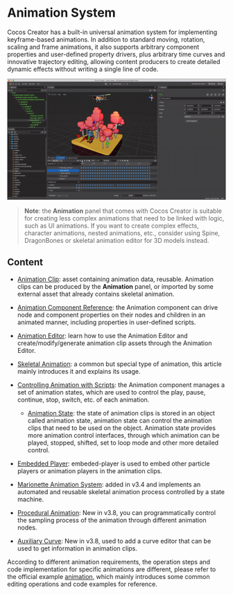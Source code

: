 # Animation System

Cocos Creator has a built-in universal animation system for implementing keyframe-based animations. In addition to standard moving, rotation, scaling and frame animations, it also supports arbitrary component properties and user-defined property drivers, plus arbitrary time curves and innovative trajectory editing, allowing content producers to create detailed dynamic effects without writing a single line of code.

![animation cover](index/main.gif)

> **Note**: the **Animation** panel that comes with Cocos Creator is suitable for creating less complex animations that need to be linked with logic, such as UI animations. If you want to create complex effects, character animations, nested animations, etc., consider using Spine, DragonBones or skeletal animation editor for 3D models instead.

## Content

- [Animation Clip](animation-clip.md): asset containing animation data, reusable. Animation clips can be produced by the **Animation** panel, or imported by some external asset that already contains skeletal animation.

- [Animation Component Reference](animation-comp.md): the Animation component can drive node and component properties on their nodes and children in an animated manner, including properties in user-defined scripts.

- [Animation Editor](animation.md): learn how to use the Animation Editor and create/modify/generate animation clip assets through the Animation Editor.

- [Skeletal Animation](skeletal-animation.md): a common but special type of animation, this article mainly introduces it and explains its usage.

- [Controlling Animation with Scripts](animation-component.md): the Animation component manages a set of animation states, which are used to control the play, pause, continue, stop, switch, etc. of each animation.

    - [Animation State](animation-state.md): the state of animation clips is stored in an object called animation state, animation state can control the animation clips that need to be used on the object. Animation state provides more animation control interfaces, through which animation can be played, stopped, shifted, set to loop mode and other more detailed control.

- [Embedded Player](embedded-player.md): embeded-player is used to embed other particle players or animation players in the animation clips.

- [Marionette Animation System](./marionette/index.md): added in v3.4 and implements an automated and reusable skeletal animation process controlled by a state machine.

- [Procedural Animation](./marionette/procedural-animation/index.md): New in v3.8, you can programmatically control the sampling process of the animation through different animation nodes.

- [Auxiliary Curve](./animation-auxiliary-curve.md): New in v3.8, used to add a curve editor that can be used to get information in animation clips.

According to different animation requirements, the operation steps and code implementation for specific animations are different, please refer to the official example [animation](https://github.com/cocos/cocos-test-projects/tree/v3.8/assets/cases/animation), which mainly introduces some common editing operations and code examples for reference.
